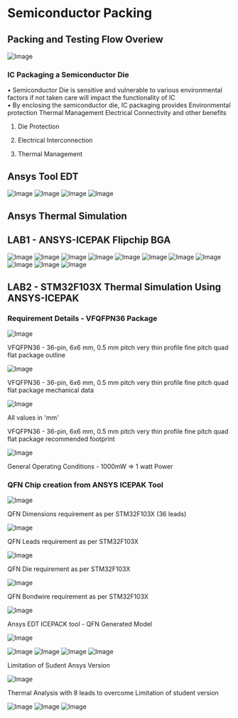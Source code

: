 # Semiconductor Packing

## Packing and Testing Flow Overiew
![Image](https://github.com/user-attachments/assets/6665e78b-c2cf-4b67-83fe-882c5c6faa7a)
### IC Packaging a Semiconductor Die
• Semiconductor Die is sensitive and vulnerable to various environmental factors if not taken care will impact the functionality of IC         
• By enclosing the semiconductor die, IC packaging provides
Environmental protection
Thermal Management 
Electrical Connectivity and other benefits

1. Die Protection

2. Electrical Interconnection

3. Thermal Management 


## Ansys Tool EDT

![Image](https://github.com/user-attachments/assets/80bd5a67-ce5a-4720-abe0-542393c8d3ac)
![Image](https://github.com/user-attachments/assets/a861fad3-d5db-4e31-9c33-07eb210e816c)
![Image](https://github.com/user-attachments/assets/d5155339-47cd-4391-aa9f-cebe1cac0a36)
![Image](https://github.com/user-attachments/assets/8e0cbd2a-77b5-4d6d-a4d2-9d7f432e02cb)


## Ansys Thermal Simulation

## LAB1 - ANSYS-ICEPAK Flipchip BGA


![Image](https://github.com/user-attachments/assets/26b0b3e8-5f51-44e1-afef-9d3d83fdc737)
![Image](https://github.com/user-attachments/assets/28376f79-a8b6-4926-b8af-3ccbc8e04826)
![Image](https://github.com/user-attachments/assets/cf8d32cf-cca4-41bd-854c-21d0fc457d4c)
![Image](https://github.com/user-attachments/assets/f848106a-ea7d-460f-a8c4-22a6780337e6)
![Image](https://github.com/user-attachments/assets/9f9e1c48-15c9-48fb-b377-d281c798cd60)
![Image](https://github.com/user-attachments/assets/c231f5ae-eaa8-4b28-94e6-384c56274e06)
![Image](https://github.com/user-attachments/assets/ba7a5fac-318c-452b-a23f-afe16a3c187f)
![Image](https://github.com/user-attachments/assets/3987d282-06a4-4484-90ad-1d6249668c06)
![Image](https://github.com/user-attachments/assets/001ea4b8-d0c9-4da1-bd68-07d1f2896e86)
![Image](https://github.com/user-attachments/assets/302c2896-8ad4-43b7-b18b-08b1a35e7ae3)
![Image](https://github.com/user-attachments/assets/9c9f6e42-ed20-402f-8707-f3457ff3a394)

## LAB2 - STM32F103X Thermal Simulation Using ANSYS-ICEPAK

### Requirement Details - VFQFPN36 Package
![Image](https://github.com/user-attachments/assets/2e318e47-6030-40ba-b4f1-ea276dc8196c)

VFQFPN36 - 36-pin, 6x6 mm, 0.5 mm pitch very thin profile fine pitch
quad flat package outline

![Image](https://github.com/user-attachments/assets/e8d42817-9458-45ef-a290-eaa93afdbe08)

VFQFPN36 - 36-pin, 6x6 mm, 0.5 mm pitch very thin profile fine pitch
quad flat package mechanical data

![Image](https://github.com/user-attachments/assets/59548a88-01bc-4f8a-9c18-daaafb8888cc)

All values in 'mm'

VFQFPN36 - 36-pin, 6x6 mm, 0.5 mm pitch very thin profile fine pitch
quad flat package recommended footprint

![Image](https://github.com/user-attachments/assets/a3f28ea4-d08d-4917-920a-fa4a11b498c2)

General Operating Conditions - 1000mW => 1 watt Power


### QFN Chip creation from ANSYS ICEPAK Tool  

![Image](https://github.com/user-attachments/assets/feecb1d6-48dd-4b45-8413-392a93ce8952)

QFN Dimensions requirement as per STM32F103X (36 leads)

![Image](https://github.com/user-attachments/assets/3774cc81-d879-4302-8a12-21f44c01e14e)

QFN Leads requirement as per STM32F103X

![Image](https://github.com/user-attachments/assets/b313515b-011c-49a0-9c08-e472f90ac71c)

QFN Die requirement as per STM32F103X

![Image](https://github.com/user-attachments/assets/4cbbde89-293c-4701-b089-39d163d6fe95)

QFN Bondwire requirement as per STM32F103X

![Image](https://github.com/user-attachments/assets/ca989755-6583-40c6-ae88-b6379e14cbbc)

Ansys EDT ICEPACK tool - QFN Generated Model  

![Image](https://github.com/user-attachments/assets/df42313b-1cd6-463e-baab-6b7338998760)

![Image](https://github.com/user-attachments/assets/381557fa-f2fb-4edc-a368-b6546c2bf3c9)
![Image](https://github.com/user-attachments/assets/11c04145-4a93-4c89-aac4-5767c09ff891)
![Image](https://github.com/user-attachments/assets/6084b965-1433-4732-83d2-9fdbce1b447e)
![Image](https://github.com/user-attachments/assets/f6f74790-b7ae-4361-8e07-b55a383b8fed)

Limitation of Sudent Ansys Version

![Image](https://github.com/user-attachments/assets/b6d31868-bf3e-47a3-be1c-c1fc530784c0)

Thermal Analysis with 8 leads to overcome Limitation of student version

![Image](https://github.com/user-attachments/assets/355bde5a-7dbd-4604-b6e3-fabae808ea3a)
![Image](https://github.com/user-attachments/assets/ed282e6d-018e-492d-953d-f1b79370258d)
![Image](https://github.com/user-attachments/assets/e89f775c-798f-49cd-8732-9b4301a58bcc)
